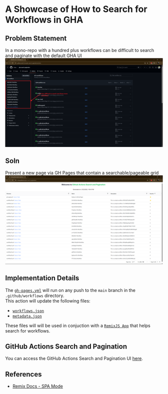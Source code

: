 # A Showcase of How to Search for Workflows in GHA

## Problem Statement
In a mono-repo with a hundred plus workflows can be difficult to search and paginate with the default GHA UI
![ghaWorkflowVeryDifficult.png](ghaWorkflowVeryDifficult.png)


## Soln
Present a new page via GH Pages that contain a searchable/pageable grid
![ghaSearchPaginationImproved.png](ghaSearchPaginationImproved.png)

## Implementation Details
The [`gh-pages.yml`](.github/workflows/gh-pages.yml) will run on any push to the `main` branch in the `.github/workflows` directory.  
This action will update the following files:
- [`workflows.json`](https://hchan.github.io/gha-search-pagination/workflows.json)
- [`metadata.json`](https://hchan.github.io/gha-search-pagination/metadata.json)

These files will will be used in conjuction with a [`RemixJS App`](remix-app/) that helps search for workflows.

## GitHub Actions Search and Pagination

You can access the GitHub Actions Search and Pagination UI [here](https://hchan.github.io/gha-search-pagination/).

## References
* [Remix Docs - SPA Mode](https://remix.run/docs/en/main/guides/spa-mode)
